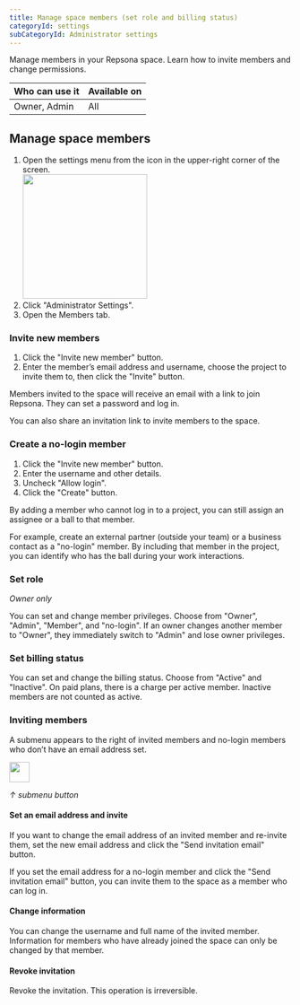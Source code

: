 ```yaml
---
title: Manage space members (set role and billing status)
categoryId: settings
subCategoryId: Administrator settings
---
```


Manage members in your Repsona space. Learn how to invite members and change permissions.

| Who can use it | Available on |
|---|---|
| Owner, Admin | All |

## Manage space members

1. Open the settings menu from the icon in the upper-right corner of the screen.<br><img src="/images/help/menu-button.png" width="222">
2. Click "Administrator Settings".
3. Open the Members tab.

### Invite new members

1. Click the "Invite new member" button.
1. Enter the member’s email address and username, choose the project to invite them to, then click the "Invite" button.

Members invited to the space will receive an email with a link to join Repsona. They can set a password and log in.

You can also share an invitation link to invite members to the space.

### Create a no-login member

1. Click the "Invite new member" button.
1. Enter the username and other details.
1. Uncheck "Allow login".
1. Click the "Create" button.

By adding a member who cannot log in to a project, you can still assign an assignee or a ball to that member.

For example, create an external partner (outside your team) or a business contact as a "no-login" member. By including that member in the project, you can identify who has the ball during your work interactions.

### Set role

*Owner only*

You can set and change member privileges. Choose from "Owner", "Admin", "Member", and "no-login". If an owner changes another member to "Owner", they immediately switch to "Admin" and lose owner privileges.

### Set billing status

You can set and change the billing status. Choose from "Active" and "Inactive". On paid plans, there is a charge per active member. Inactive members are not counted as active.

### Inviting members

A submenu appears to the right of invited members and no-login members who don’t have an email address set.

<img src="/images/help/sub-menu.png" width="36">

*↑ submenu button*

#### Set an email address and invite

If you want to change the email address of an invited member and re-invite them, set the new email address and click the "Send invitation email" button.

If you set the email address for a no-login member and click the "Send invitation email" button, you can invite them to the space as a member who can log in.

#### Change information

You can change the username and full name of the invited member. Information for members who have already joined the space can only be changed by that member.

#### Revoke invitation

Revoke the invitation. This operation is irreversible.
